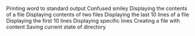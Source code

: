 Printing word to standard output
Confused smiley
Displaying the contents of a file
Displaying contents of two files
Displaying the last 10 lines of a file
Displaying the first 10 lines
Displaying specific lines
Creating a file with content
Saving current state of directory
